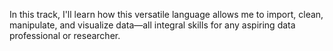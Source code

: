 In this track, I'll learn how this versatile language allows me to import, clean, manipulate, and visualize data—all integral skills for any aspiring data professional or researcher. 